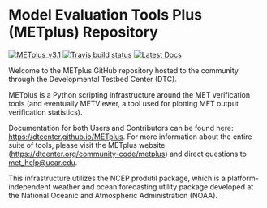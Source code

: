 Model Evaluation Tools Plus (METplus) Repository
================================================

<!-- Start of Badges -->
[![METplus_v3.1](https://img.shields.io/badge/METplus-v3.1%20branch-blue)](#)
[![Travis build status](https://travis-ci.org/DTCenter/METplus.svg?branch=main_v3.1)](https://travis-ci.org/DTCenter/METplus)
[![Latest Docs](https://img.shields.io/badge/docs-latest-brightgreen.svg)](https://dtcenter.github.io/METplus/)

<!--
[![Travis DTCenter_mainv3.1 build_status](https://travis-ci.org/DTCenter/METplus.svg?branch=main_v3.1)](https://travis-ci.org/DTCenter/METplus)
-->

Welcome to the METplus GitHub repository hosted to the community through
the Developmental Testbed Center (DTC).

METplus is a Python scripting infrastructure around the MET verification tools
(and eventually METViewer, a tool used for plotting MET output verification statistics).

Documentation for both Users and Contributors can be found here: https://dtcenter.github.io/METplus.
For more information about the entire suite of tools, please visit the METplus website
(https://dtcenter.org/community-code/metplus) and direct questions
to met_help@ucar.edu.

This infrastructure utilizes the NCEP produtil package, which is a platform-independent
weather and ocean forecasting utility package developed at the National Oceanic
and Atmospheric Administration (NOAA).
